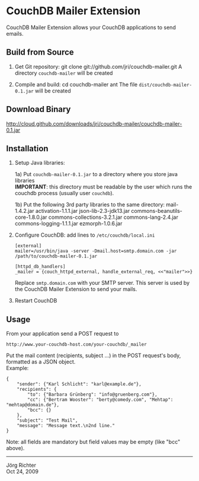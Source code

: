 
CouchDB Mailer Extension
========================

CouchDB Mailer Extension allows your CouchDB applications to send emails.


Build from Source
-----------------

1.  Get Git repository:
        git clone git://github.com/jri/couchdb-mailer.git
    A directory `couchdb-mailer` will be created

2.  Compile and build:
        cd couchdb-mailer
        ant
    The file `dist/couchdb-mailer-0.1.jar` will be created


Download Binary
---------------

<http://cloud.github.com/downloads/jri/couchdb-mailer/couchdb-mailer-0.1.jar>


Installation
------------

1.  Setup Java libraries:

    1a) Put `couchdb-mailer-0.1.jar` to a directory where you store java libraries  
    **IMPORTANT**: this directory must be readable by the user which runs the couchdb process (usually user `couchdb`).

    1b) Put the following 3rd party libraries to the same directory:
        mail-1.4.2.jar
        activation-1.1.1.jar
        json-lib-2.3-jdk13.jar
        commons-beanutils-core-1.8.0.jar
        commons-collections-3.2.1.jar
        commons-lang-2.4.jar
        commons-logging-1.1.1.jar
        ezmorph-1.0.6.jar

2.  Configure CouchDB: add lines to `/etc/couchdb/local.ini`

        [external]
        mailer=/usr/bin/java -server -Dmail.host=smtp.domain.com -jar /path/to/couchdb-mailer-0.1.jar

        [httpd_db_handlers]
        _mailer = {couch_httpd_external, handle_external_req, <<"mailer">>}

    Replace `smtp.domain.com` with your SMTP server.
    This server is used by the CouchDB Mailer Extension to send your mails.

3.  Restart CouchDB


Usage
-----

From your application send a POST request to

    http://www.your-couchdb-host.com/your-couchdb/_mailer

Put the mail content (recipients, subject ...) in the POST request's body, formatted as a JSON object.  
Example:

    {
        "sender": {"Karl Schlicht": "karl@example.de"},
        "recipients": {
            "to": {"Barbara Grünberg": "info@gruenberg.com"},
            "cc": {"Bertram Wooster": "berty@comedy.com", "Mehtap": "mehtap@domain.de"},
            "bcc": {}
        },
        "subject": "Test Mail",
        "message": "Message text.\n2nd line."
    }

Note: all fields are mandatory but field values may be empty (like "bcc" above).



------------
Jörg Richter  
Oct 24, 2009
